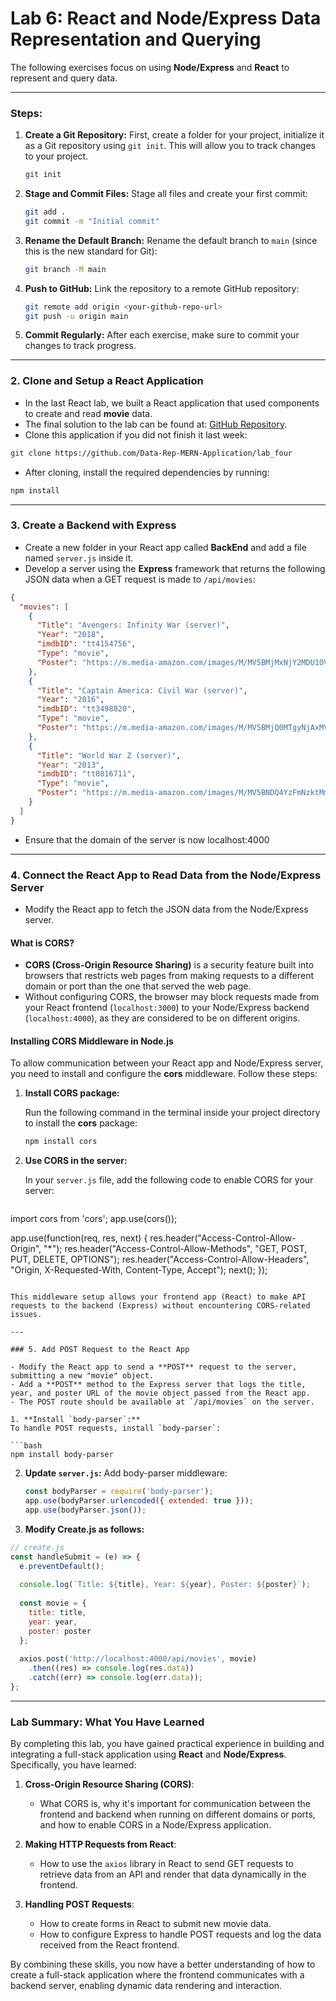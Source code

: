 
# Lab 6: React and Node/Express Data Representation and Querying

The following exercises focus on using **Node/Express** and **React** to represent and query data.

---


### Steps:
1. **Create a Git Repository:**
    First, create a folder for your project, initialize it as a Git repository using `git init`. This will allow you to track changes to your project.

    ```bash
    git init
    ```

2. **Stage and Commit Files:**
    Stage all files and create your first commit:
    
    ```bash
    git add .
    git commit -m "Initial commit"
    ```

3. **Rename the Default Branch:**
    Rename the default branch to `main` (since this is the new standard for Git):
    
    ```bash
    git branch -M main
    ```

4. **Push to GitHub:**
    Link the repository to a remote GitHub repository:
    
    ```bash
    git remote add origin <your-github-repo-url>
    git push -u origin main
    ```

5. **Commit Regularly:**
    After each exercise, make sure to commit your changes to track progress.

---

### 2. Clone and Setup a React Application

- In the last React lab, we built a React application that used components to create and read **movie** data.
- The final solution to the lab can be found at: [GitHub Repository](https://github.com/Data-Rep-MERN-Application/lab_four).
- Clone this application if you did not finish it last week:

```bash
git clone https://github.com/Data-Rep-MERN-Application/lab_four
```

- After cloning, install the required dependencies by running:

```bash
npm install
```

---

### 3. Create a Backend with Express

- Create a new folder in your React app called **BackEnd** and add a file named `server.js` inside it.
- Develop a server using the **Express** framework that returns the following JSON data when a GET request is made to `/api/movies`:

```json
{
  "movies": [
    {
      "Title": "Avengers: Infinity War (server)",
      "Year": "2018",
      "imdbID": "tt4154756",
      "Type": "movie",
      "Poster": "https://m.media-amazon.com/images/M/MV5BMjMxNjY2MDU1OV5BMl5BanBnXkFtZTgwNzY1MTUwNTM@._V1_SX300.jpg"
    },
    {
      "Title": "Captain America: Civil War (server)",
      "Year": "2016",
      "imdbID": "tt3498820",
      "Type": "movie",
      "Poster": "https://m.media-amazon.com/images/M/MV5BMjQ0MTgyNjAxMV5BMl5BanBnXkFtZTgwNjUzMDkyODE@._V1_SX300.jpg"
    },
    {
      "Title": "World War Z (server)",
      "Year": "2013",
      "imdbID": "tt0816711",
      "Type": "movie",
      "Poster": "https://m.media-amazon.com/images/M/MV5BNDQ4YzFmNzktMmM5ZC00MDZjLTk1OTktNDE2ODE4YjM2MjJjXkEyXkFqcGdeQXVyNTA4NzY1MzY@._V1_SX300.jpg"
    }
  ]
}
```
- Ensure that the domain of the server is now localhost:4000
---

### 4. Connect the React App to Read Data from the Node/Express Server

- Modify the React app to fetch the JSON data from the Node/Express server.
  
#### What is CORS?

- **CORS (Cross-Origin Resource Sharing)** is a security feature built into browsers that restricts web pages from making requests to a different domain or port than the one that served the web page.
- Without configuring CORS, the browser may block requests made from your React frontend (`localhost:3000`) to your Node/Express backend (`localhost:4000`), as they are considered to be on different origins.
  
#### Installing CORS Middleware in Node.js

To allow communication between your React app and Node/Express server, you need to install and configure the **cors** middleware. Follow these steps:

1. **Install CORS package:**

   Run the following command in the terminal inside your project directory to install the **cors** package:

   ```bash
   npm install cors
   ```

2. **Use CORS in the server:**

   In your `server.js` file, add the following code to enable CORS for your server:

   ```javascript
import cors from 'cors';
app.use(cors());

app.use(function(req, res, next) {
  res.header("Access-Control-Allow-Origin", "*");
  res.header("Access-Control-Allow-Methods", "GET, POST, PUT, DELETE, OPTIONS");
  res.header("Access-Control-Allow-Headers", "Origin, X-Requested-With, Content-Type, Accept");
  next();
});
   ```

   This middleware setup allows your frontend app (React) to make API requests to the backend (Express) without encountering CORS-related issues.

---

### 5. Add POST Request to the React App

- Modify the React app to send a **POST** request to the server, submitting a new "movie" object.
- Add a **POST** method to the Express server that logs the title, year, and poster URL of the movie object passed from the React app.
- The POST route should be available at `/api/movies` on the server.

1. **Install `body-parser`:**
   To handle POST requests, install `body-parser`:
   
   ```bash
   npm install body-parser
   ```

2. **Update `server.js`:**
   Add body-parser middleware:
   
   ```javascript
   const bodyParser = require('body-parser');
   app.use(bodyParser.urlencoded({ extended: true }));
   app.use(bodyParser.json());
   ```
3. **Modify Create.js as follows:**



```javascript
// create.js
const handleSubmit = (e) => {
  e.preventDefault();
  
  console.log(`Title: ${title}, Year: ${year}, Poster: ${poster}`);
  
  const movie = {
    title: title,
    year: year,
    poster: poster
  };
  
  axios.post('http://localhost:4000/api/movies', movie)
    .then((res) => console.log(res.data))
    .catch((err) => console.log(err.data));
};
```

---

### Lab Summary: What You Have Learned

By completing this lab, you have gained practical experience in building and integrating a full-stack application using **React** and **Node/Express**. Specifically, you have learned:

1. **Cross-Origin Resource Sharing (CORS)**:
   - What CORS is, why it's important for communication between the frontend and backend when running on different domains or ports, and how to enable CORS in a Node/Express application.

2. **Making HTTP Requests from React**:
   - How to use the `axios` library in React to send GET requests to retrieve data from an API and render that data dynamically in the frontend.

3. **Handling POST Requests**:
   - How to create forms in React to submit new movie data.
   - How to configure Express to handle POST requests and log the data received from the React frontend.

By combining these skills, you now have a better understanding of how to create a full-stack application where the frontend communicates with a backend server, enabling dynamic data rendering and interaction.
